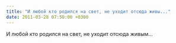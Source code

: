 ```yaml
---
title: "И любой кто родился на свет, не уходит отсюда живы..."
date: 2011-03-28 07:50:00 +0300
---
```


И любой кто родился на свет, не уходит отсюда живым...

